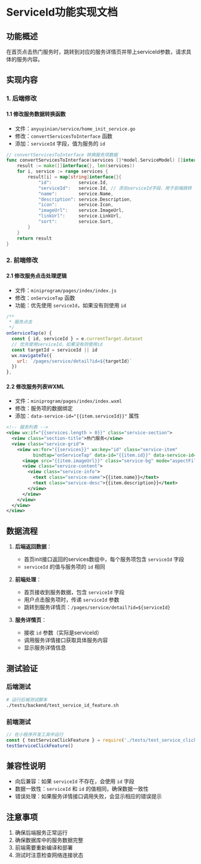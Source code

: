 # ServiceId功能实现文档

## 功能概述

在首页点击热门服务时，跳转到对应的服务详情页并带上serviceId参数，请求具体的服务内容。

## 实现内容

### 1. 后端修改

#### 1.1 修改服务数据转换函数
- 文件：`anyuyinian/service/home_init_service.go`
- 修改：`convertServicesToInterface` 函数
- 添加：`serviceId` 字段，值为服务的 `id`

```go
// convertServicesToInterface 转换服务项数据
func convertServicesToInterface(services []*model.ServiceModel) []interface{} {
	result := make([]interface{}, len(services))
	for i, service := range services {
		result[i] = map[string]interface{}{
			"id":          service.Id,
			"serviceId":   service.Id, // 添加serviceId字段，用于前端跳转
			"name":        service.Name,
			"description": service.Description,
			"icon":        service.Icon,
			"imageUrl":    service.ImageUrl,
			"linkUrl":     service.LinkUrl,
			"sort":        service.Sort,
		}
	}
	return result
}
```

### 2. 前端修改

#### 2.1 修改服务点击处理逻辑
- 文件：`miniprogram/pages/index/index.js`
- 修改：`onServiceTap` 函数
- 功能：优先使用 `serviceId`，如果没有则使用 `id`

```javascript
/**
 * 服务点击
 */
onServiceTap(e) {
  const { id, serviceId } = e.currentTarget.dataset
  // 优先使用serviceId，如果没有则使用id
  const targetId = serviceId || id
  wx.navigateTo({
    url: `/pages/service/detail?id=${targetId}`
  })
},
```

#### 2.2 修改服务列表WXML
- 文件：`miniprogram/pages/index/index.wxml`
- 修改：服务项的数据绑定
- 添加：`data-service-id="{{item.serviceId}}"` 属性

```xml
<!-- 服务列表 -->
<view wx:if="{{services.length > 0}}" class="service-section">
  <view class="section-title">热门服务</view>
  <view class="service-grid">
    <view wx:for="{{services}}" wx:key="id" class="service-item"
          bindtap="onServiceTap" data-id="{{item.id}}" data-service-id="{{item.serviceId}}">
      <image src="{{item.imageUrl}}" class="service-bg" mode="aspectFill" />
      <view class="service-content">
        <view class="service-info">
          <text class="service-name">{{item.name}}</text>
          <text class="service-desc">{{item.description}}</text>
        </view>
      </view>
    </view>
  </view>
</view>
```

## 数据流程

1. **后端返回数据**：
   - 首页init接口返回的services数组中，每个服务项包含 `serviceId` 字段
   - `serviceId` 的值与服务项的 `id` 相同

2. **前端处理**：
   - 首页接收到服务数据，包含 `serviceId` 字段
   - 用户点击服务项时，传递 `serviceId` 参数
   - 跳转到服务详情页：`/pages/service/detail?id=${serviceId}`

3. **服务详情页**：
   - 接收 `id` 参数（实际是serviceId）
   - 调用服务详情接口获取具体服务内容
   - 显示服务详情信息

## 测试验证

### 后端测试
```bash
# 运行后端测试脚本
./tests/backend/test_service_id_feature.sh
```

### 前端测试
```javascript
// 在小程序开发工具中运行
const { testServiceClickFeature } = require('./tests/test_service_click.js')
testServiceClickFeature()
```

## 兼容性说明

- 向后兼容：如果 `serviceId` 不存在，会使用 `id` 字段
- 数据一致性：`serviceId` 和 `id` 的值相同，确保数据一致性
- 错误处理：如果服务详情接口调用失败，会显示相应的错误提示

## 注意事项

1. 确保后端服务正常运行
2. 确保数据库中的服务数据完整
3. 前端需要重新编译和部署
4. 测试时注意检查网络连接状态 